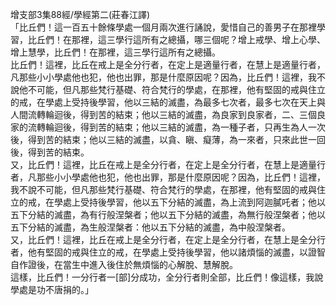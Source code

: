 增支部3集88經/學經第二(莊春江譯)  
「比丘們！這一百五十餘條學處一個月兩次進行誦說，愛惜自己的善男子在那裡學習，比丘們！在那裡，這三學行這所有之總攝，哪三個呢？增上戒學、增上心學、增上慧學，比丘們！在那裡，這三學行這所有之總攝。  
比丘們！這裡，比丘在戒上是全分行者，在定上是適量行者，在慧上是適量行者，凡那些小小學處他也犯，他也出罪，那是什麼原因呢？因為，比丘們！這裡，我不說他不可能，但凡那些梵行基礎、符合梵行的學處，在那裡，他有堅固的戒與住立的戒，在學處上受持後學習，他以三結的滅盡，為最多七次者，最多七次在天上與人間流轉輪迴後，得到苦的結束；他以三結的滅盡，為良家到良家者，二、三個良家的流轉輪迴後，得到苦的結束；他以三結的滅盡，為一種子者，只再生為人一次後，得到苦的結束；他以三結的滅盡，以貪、瞋、癡薄，為一來者，只來此世一回後，得到苦的結束。  
又，比丘們！這裡，比丘在戒上是全分行者，在定上是全分行者，在慧上是適量行者，凡那些小小學處他也犯，他也出罪，那是什麼原因呢？因為，比丘們！這裡，我不說不可能，但凡那些梵行基礎、符合梵行的學處，在那裡，他有堅固的戒與住立的戒，在學處上受持後學習，他以五下分結的滅盡，為上流到阿迦膩吒者；他以五下分結的滅盡，為有行般涅槃者；他以五下分結的滅盡，為無行般涅槃者；他以五下分結的滅盡，為生般涅槃者：他以五下分結的滅盡，為中般涅槃者。  
又，比丘們！這裡，比丘在戒上是全分行者，在定上是全分行者，在慧上是全分行者，他有堅固的戒與住立的戒，在學處上受持後學習，他以諸煩惱的滅盡，以證智自作證後，在當生中進入後住於無煩惱的心解脫、慧解脫。  
這樣，比丘們！一分行者一[部]分成功，全分行者則全部，比丘們！像這樣，我說學處是功不唐捐的。」  
  
  
